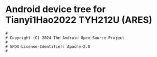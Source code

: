 # Android device tree for Tianyi1Hao2022 TYH212U (ARES)

```
#
# Copyright (C) 2024 The Android Open Source Project
#
# SPDX-License-Identifier: Apache-2.0
#
```
